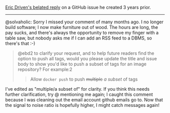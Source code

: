 [Eric Driven's belated reply](https://github.com/docker/cli/issues/267#issuecomment-695149477) on a GitHub issue he created 3 years prior.

---

@solvaholic: Sorry I missed your comment of many months ago. I no longer build software; I now make furniture out of wood. The hours are long, the pay sucks, and there's always the opportunity to remove my finger with a table saw, but nobody asks me if I can add an RSS feed to a DBMS, so there's that :-)

> @ebd2 to clarify your request, and to help future readers find the option to push all tags, would you please update the title and issue body to show you'd like to push a subset of tags for an image repository? For example:2
> 
>  > Allow `docker push` to push ~~multiple~~ *a subset* of tags

I've edited as "multiple/a subset of" for clarity. If you think this needs further clarification, try @ mentioning me again; I caught this comment because I was cleaning out the email account github emails go to. Now that the signal to noise ratio is hopefully higher, I might catch messages again!
